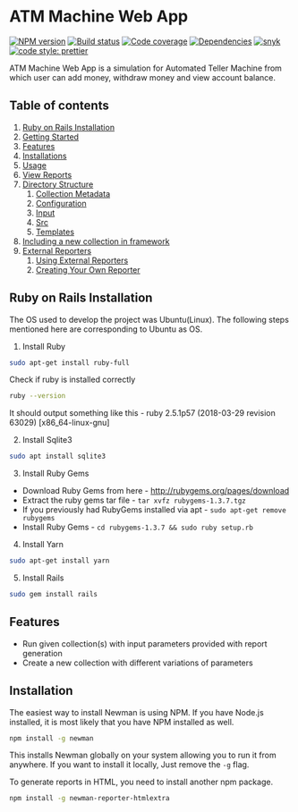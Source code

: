 # ATM Machine Web App
[![NPM version][shield-npm]](#)
[![Build status][shield-build]](#)
[![Code coverage][shield-coverage]](#)
[![Dependencies][shield-dependencies]](#)
[![snyk][snyk-vulnerabilities]](https://snyk.io/test/npm/requirements)
[![code style: prettier](https://img.shields.io/badge/code_style-prettier-ff69b4.svg?style=flat-square)](https://github.com/prettier/prettier)

ATM Machine Web App is a simulation for Automated Teller Machine from which user can add money, withdraw money and view account balance.


## Table of contents

1. [Ruby on Rails Installation](#ruby-on-rails-installation)
2. [Getting Started](#getting-started)
3. [Features](#features)
4. [Installations](#installation)
5. [Usage](#usage)
6. [View Reports](#to-view-reports)
7. [Directory Structure](#directory-structure)
    1. [Collection Metadata](#about-collectionmetadata-directory)
    2. [Configuration](#about-configuration-directory)
    3. [Input](#about-input-directory)
    4. [Src](#about-src-directory)
    5. [Templates](#about-templates-directory)
8. [Including a new collection in framework](#changes-for-including-a-new-collection-in-framework)
9. [External Reporters](#external-reporters)
    1. [Using External Reporters](#using-external-reporters)
    2. [Creating Your Own Reporter](#creating-your-own-reporter)


## Ruby on Rails Installation

The OS used to develop the project was Ubuntu(Linux). The following steps mentioned here are corresponding to Ubuntu as OS.

1. Install Ruby

```bash
sudo apt-get install ruby-full
```
Check if ruby is installed correctly
```bash
ruby --version
```
It should output something like this - ruby 2.5.1p57 (2018-03-29 revision 63029) [x86_64-linux-gnu]


2. Install Sqlite3

```bash
sudo apt install sqlite3
```

3. Install Ruby Gems

- Download Ruby Gems from here - http://rubygems.org/pages/download
- Extract the ruby gems tar file - `tar xvfz rubygems-1.3.7.tgz`
- If you previously had RubyGems installed via apt - `sudo apt-get remove rubygems`
- Install Ruby Gems - `cd rubygems-1.3.7 && sudo ruby setup.rb`


4. Install Yarn

```bash
sudo apt-get install yarn
```

5. Install Rails

```bash
sudo gem install rails
```

## Features

- Run given collection(s) with input parameters provided with report generation
- Create a new collection with different variations of parameters

## Installation

The easiest way to install Newman is using NPM. If you have Node.js installed, it is most likely that you have NPM installed as well.

```bash
npm install -g newman
```

This installs Newman globally on your system allowing you to run it from anywhere. If you want to install it locally, Just remove the `-g` flag.

To generate reports in HTML, you need to install another npm package.

```bash
npm install -g newman-reporter-htmlextra
```




  [Web Server for Chrome]: <https://chrome.google.com/webstore/detail/web-server-for-chrome/ofhbbkphhbklhfoeikjpcbhemlocgigb?utm_source=chrome-app-launcher-info-dialog>   
[shield-coverage]: https://img.shields.io/badge/coverage-100%25-brightgreen.svg
[shield-dependencies]: https://img.shields.io/badge/dependencies-up%20to%20date-brightgreen.svg
[shield-license]: https://img.shields.io/badge/license-MIT-blue.svg
[shield-node]: https://img.shields.io/badge/node.js%20support-0.10–5-brightgreen.svg
[shield-npm]: https://img.shields.io/badge/npm-v3.2.0-blue.svg
[shield-build]: https://img.shields.io/badge/build-passing-brightgreen.svg
[snyk-vulnerabilities]: https://snyk.io/test/npm/requirements/badge.svg?style=flat-square
